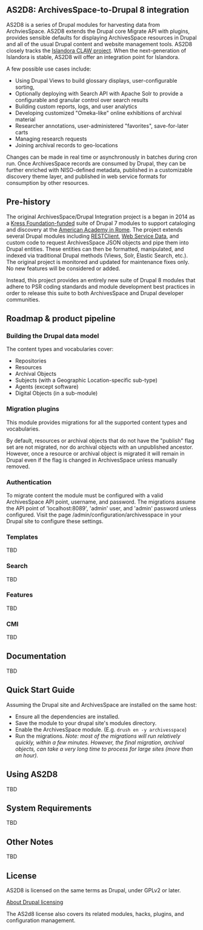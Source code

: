## AS2D8: ArchivesSpace-to-Drupal 8 integration
AS2D8 is a series of Drupal modules for harvesting data from ArchviesSpace. AS2D8 extends the Drupal core Migrate API with plugins, provides sensible defaults for displaying ArchivesSpace resources in Drupal and all of the usual Drupal content and website management tools. AS2D8 closely tracks the [Islandora CLAW project](https://github.com/Islandora-CLAW/CLAW). When the next-generation of Islandora is stable, AS2D8 will offer an integration point for Islandora.

A few possible use cases include:
- Using Drupal Views to build glossary displays, user-configurable sorting,
- Optionally deploying with Search API with Apache Solr to provide a configurable and granular control over search results
- Building custom reports, logs, and user analytics
- Developing customized "Omeka-like" online exhibitions of archival material
- Researcher annotations, user-administered "favorites", save-for-later carts
- Managing research requests
- Joining archival records to geo-locations

Changes can be made in real time or asynchronously in batches during cron run. Once ArchivesSpace records are consumed by Drupal, they can be further enriched with NISO-defined metadata, published in a customizable discovery theme layer, and published in web service formats for consumption by other resources.

## Pre-history
The original ArchivesSpace/Drupal Integration project is a began in 2014 as a [Kress Foundation-funded](http://www.kressfoundation.org) suite of Drupal 7 modules to support cataloging and discovery at the [American Academy in Rome](http://dhc.aarome.org). The project extends several Drupal modules including [RESTClient](https://www.drupal.org/project/restclient), [Web Service Data](https://www.drupal.org/project/wsdata), and custom code to request ArchivesSpace JSON objects and pipe them into Drupal entities. These entities can then be formatted, manipulated, and indexed via traditional Drupal methods (Views, Solr, Elastic Search, etc.). The original project is monitored and updated for maintenance fixes only. No new features will be considered or added.

Instead, this project provides an entirely new suite of Drupal 8 modules that adhere to PSR coding standards and module development best practices in order to release this suite to both ArchivesSpace and Drupal developer communities.

## Roadmap & product pipeline
### Building the Drupal data model
The content types and vocabularies cover:
- Repositories
- Resources
- Archival Objects
- Subjects (with a Geographic Location-specific sub-type)
- Agents (except software)
- Digital Objects (in a sub-module)

### Migration plugins
This module provides migrations for all the supported content types and vocabularies.

By default, resources or archival objects that do not have the "publish" flag set are not migrated, nor do archival objects with an unpublished ancestor. However, once a resource or archival object is migrated it will remain in Drupal even if the flag is changed in ArchivesSpace unless manually removed.

### Authentication
To migrate content the module must be configured with a valid ArchivesSpace API point, username, and password. The migrations assume the API point of 'localhost:8089', 'admin' user, and 'admin' password unless configured. Visit the page /admin/configuration/archivesspace in your Drupal site to configure these settings.

### Templates
TBD

### Search
TBD

### Features
TBD

### CMI
TBD

## Documentation
TBD

## Quick Start Guide
Assuming the Drupal site and ArchivesSpace are installed on the same host:
- Ensure all the dependencies are installed.
- Save the module to your drupal site's modules directory.
- Enable the ArchivesSpace module. (E.g. `drush en -y archivesspace`)
- Run the migrations. _Note: most of the migrations will run relatively quickly, within a few minutes. However, the final migration, archival objects, can take a very long time to process for large sites (more than an hour)._

## Using AS2D8
TBD

## System Requirements
TBD

## Other Notes
TBD

## License
AS2D8 is licensed on the same terms as Drupal, under GPLv2 or later.

[About Drupal licensing](https://www.drupal.org/about/licensing)

The AS2d8 license also covers its related modules, hacks, plugins, and configuration management.
